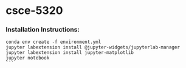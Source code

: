 # csce-5320

### Installation Instructions:

````
conda env create -f environment.yml
jupyter labextension install @jupyter-widgets/jupyterlab-manager
jupyter labextension install jupyter-matplotlib
jupyter notebook
```
